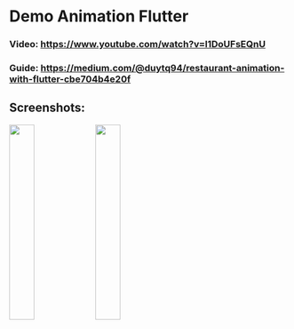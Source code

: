 # Demo Animation Flutter

### Video: https://www.youtube.com/watch?v=l1DoUFsEQnU
### Guide: https://medium.com/@duytq94/restaurant-animation-with-flutter-cbe704b4e20f

## Screenshots:

<img src="https://github.com/beesightsoft/bss-flutter-animation/blob/master/ScreenShots/RestaurantAnimation.gif?raw=true" height="30%" width="30%">
<img src="https://github.com/beesightsoft/bss-flutter-animation/blob/master/ScreenShots/SimpleAnimation.gif?raw=true" height="30%" width="30%">
